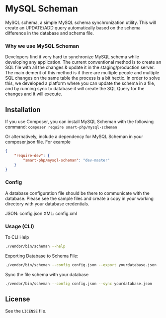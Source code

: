 # MySQL Scheman

MySQL schema, a simple MySQL schema synchronization utility. This will create an UPDATE/ADD query automatically based on the schema difference in the database and schema file.

### Why we use MySQL Scheman

Developers find it very hard to synchronize MySQL schema while developing any application. The current conventional method is to create an SQL  file with all the changes & update it in the staging/production server. The main demerit of this method is if there are multiple people and multiple SQL changes on the same table the process is a bit hectic. In order to solve this, we developed a platform where you can update the schema in a file, and by running sync to database it will create the SQL Query for the changes and it will execute.

## Installation
If you use Composer, you can install MySQL Scheman with the following command:
```composer require smart-php/mysql-scheman```

Or alternatively, include a dependency for MySQL Scheman in your composer.json file. For example
```json
{
    "require-dev": {
        "smart-php/mysql-scheman": "dev-master"
    }
}
```

### Config

A database configuration file should be there to communicate with the database. Please see the sample files and create a copy in your working directory with your database credentials.

JSON: config.json
XML: config.xml

### Usage (CLI)

To CLI Help
```sh
./vendor/bin/scheman --help
```

Exporting Database to Schema File:

```sh
./vendor/bin/scheman --config config.json --export yourdatabase.json
```

Sync the file schema with your database

```sh
./vendor/bin/scheman --config config.json --sync yourdatabase.json
```

## License
See the `LICENSE` file.